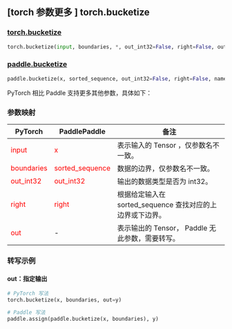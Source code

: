 ## [torch 参数更多 ] torch.bucketize
### [torch.bucketize](https://pytorch.org/docs/stable/generated/torch.bucketize.html#torch.bucketize)

```python
torch.bucketize(input, boundaries, *, out_int32=False, right=False, out=None)
```

### [paddle.bucketize](https://www.paddlepaddle.org.cn/documentation/docs/zh/develop/api/paddle/bucketize_cn.html#paddle-bucketize)

```python
paddle.bucketize(x, sorted_sequence, out_int32=False, right=False, name=None)
```

PyTorch 相比 Paddle 支持更多其他参数，具体如下：
### 参数映射

| PyTorch       | PaddlePaddle | 备注                                                   |
| ------------- | ------------ | ------------------------------------------------------ |
| <font color='red'>input</font>| <font color='red'>x</font> | 表示输入的 Tensor ，仅参数名不一致。  |
| <font color='red'>boundaries</font>| <font color='red'>sorted_sequence</font> | 数据的边界，仅参数名不一致。  |
| <font color='red'>out_int32</font>| <font color='red'>out_int32</font> | 输出的数据类型是否为 int32。  |
| <font color='red'>right</font>| <font color='red'>right</font> | 根据给定输入在 sorted_sequence 查找对应的上边界或下边界。  |
| <font color='red'>out</font> | -  | 表示输出的 Tensor， Paddle 无此参数，需要转写。    |


### 转写示例
#### out：指定输出
```python
# PyTorch 写法
torch.bucketize(x, boundaries, out=y)

# Paddle 写法
paddle.assign(paddle.bucketize(x, boundaries), y)
```
